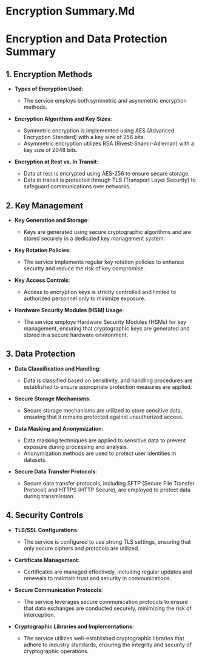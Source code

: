 # Encryption Summary.Md

# Encryption and Data Protection Summary

## 1. Encryption Methods

- **Types of Encryption Used**: 
  - The service employs both symmetric and asymmetric encryption methods.
  
- **Encryption Algorithms and Key Sizes**: 
  - Symmetric encryption is implemented using AES (Advanced Encryption Standard) with a key size of 256 bits.
  - Asymmetric encryption utilizes RSA (Rivest-Shamir-Adleman) with a key size of 2048 bits.

- **Encryption at Rest vs. In Transit**: 
  - Data at rest is encrypted using AES-256 to ensure secure storage.
  - Data in transit is protected through TLS (Transport Layer Security) to safeguard communications over networks.

## 2. Key Management

- **Key Generation and Storage**: 
  - Keys are generated using secure cryptographic algorithms and are stored securely in a dedicated key management system.

- **Key Rotation Policies**: 
  - The service implements regular key rotation policies to enhance security and reduce the risk of key compromise.

- **Key Access Controls**: 
  - Access to encryption keys is strictly controlled and limited to authorized personnel only to minimize exposure.

- **Hardware Security Modules (HSM) Usage**: 
  - The service employs Hardware Security Modules (HSMs) for key management, ensuring that cryptographic keys are generated and stored in a secure hardware environment.

## 3. Data Protection

- **Data Classification and Handling**: 
  - Data is classified based on sensitivity, and handling procedures are established to ensure appropriate protection measures are applied.

- **Secure Storage Mechanisms**: 
  - Secure storage mechanisms are utilized to store sensitive data, ensuring that it remains protected against unauthorized access.

- **Data Masking and Anonymization**: 
  - Data masking techniques are applied to sensitive data to prevent exposure during processing and analysis.
  - Anonymization methods are used to protect user identities in datasets.

- **Secure Data Transfer Protocols**: 
  - Secure data transfer protocols, including SFTP (Secure File Transfer Protocol) and HTTPS (HTTP Secure), are employed to protect data during transmission.

## 4. Security Controls

- **TLS/SSL Configurations**: 
  - The service is configured to use strong TLS settings, ensuring that only secure ciphers and protocols are utilized.

- **Certificate Management**: 
  - Certificates are managed effectively, including regular updates and renewals to maintain trust and security in communications.

- **Secure Communication Protocols**: 
  - The service leverages secure communication protocols to ensure that data exchanges are conducted securely, minimizing the risk of interception.

- **Cryptographic Libraries and Implementations**: 
  - The service utilizes well-established cryptographic libraries that adhere to industry standards, ensuring the integrity and security of cryptographic operations.